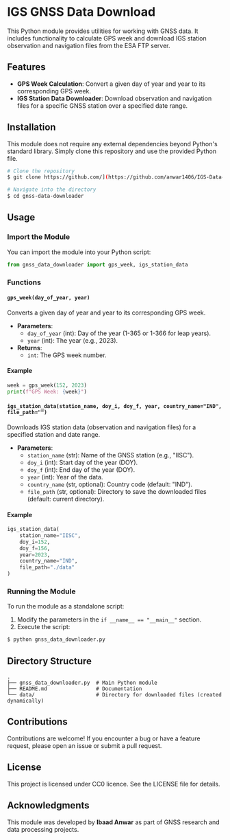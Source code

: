 # IGS GNSS Data Download

This Python module provides utilities for working with GNSS data. It includes functionality to calculate GPS week and download IGS station observation and navigation files from the ESA FTP server.

## Features

- **GPS Week Calculation**: Convert a given day of year and year to its corresponding GPS week.
- **IGS Station Data Downloader**: Download observation and navigation files for a specific GNSS station over a specified date range.

## Installation

This module does not require any external dependencies beyond Python's standard library. Simply clone this repository and use the provided Python file.

```bash
# Clone the repository
$ git clone https://github.com/](https://github.com/anwar1406/IGS-Data-Download.git

# Navigate into the directory
$ cd gnss-data-downloader
```

## Usage

### Import the Module

You can import the module into your Python script:

```python
from gnss_data_downloader import gps_week, igs_station_data
```

### Functions

#### `gps_week(day_of_year, year)`
Converts a given day of year and year to its corresponding GPS week.

- **Parameters**:
  - `day_of_year` (int): Day of the year (1-365 or 1-366 for leap years).
  - `year` (int): The year (e.g., 2023).
- **Returns**:
  - `int`: The GPS week number.

#### Example
```python
week = gps_week(152, 2023)
print(f"GPS Week: {week}")
```

#### `igs_station_data(station_name, doy_i, doy_f, year, country_name="IND", file_path="")`
Downloads IGS station data (observation and navigation files) for a specified station and date range.

- **Parameters**:
  - `station_name` (str): Name of the GNSS station (e.g., "IISC").
  - `doy_i` (int): Start day of the year (DOY).
  - `doy_f` (int): End day of the year (DOY).
  - `year` (int): Year of the data.
  - `country_name` (str, optional): Country code (default: "IND").
  - `file_path` (str, optional): Directory to save the downloaded files (default: current directory).

#### Example
```python
igs_station_data(
    station_name="IISC",
    doy_i=152,
    doy_f=156,
    year=2023,
    country_name="IND",
    file_path="./data"
)
```

### Running the Module

To run the module as a standalone script:

1. Modify the parameters in the `if __name__ == "__main__"` section.
2. Execute the script:

```bash
$ python gnss_data_downloader.py
```

## Directory Structure

```
.
├── gnss_data_downloader.py  # Main Python module
├── README.md                # Documentation
└── data/                    # Directory for downloaded files (created dynamically)
```

## Contributions

Contributions are welcome! If you encounter a bug or have a feature request, please open an issue or submit a pull request.

## License

This project is licensed under CC0 licence. See the LICENSE file for details.

## Acknowledgments

This module was developed by **Ibaad Anwar** as part of GNSS research and data processing projects.

